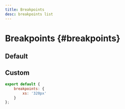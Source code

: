 ```yaml
---
title: Breakpoints
desc: breakpoints list
---
```


<script lang="ts">
    import Datatable from "$lib/components/docs/datatable.svelte";
    import {dataBreakpoints} from "$lib/assets/data";
</script>

# Breakpoints {#breakpoints}

## Default

<Datatable data={dataBreakpoints}/>

## Custom

```javascript
export default {
	breakpoints: {
		xs: '320px'
	}
};
```
